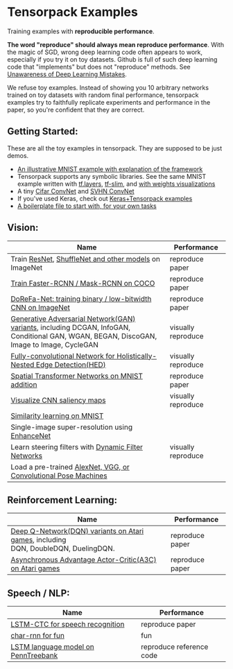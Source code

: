 
# Tensorpack Examples

Training examples with __reproducible performance__.

__The word "reproduce" should always mean reproduce performance__.
With the magic of SGD, wrong deep learning code often appears to work, especially if you try it on toy datasets.
Github is full of such deep learning code that "implements" but does not "reproduce" methods.
See [Unawareness of Deep Learning Mistakes](https://medium.com/@ppwwyyxx/unawareness-of-deep-learning-mistakes-d5b5774da0ba).

We refuse toy examples.
Instead of showing you 10 arbitrary networks trained on toy datasets with random final performance,
tensorpack examples try to faithfully replicate experiments and performance in the paper,
so you're confident that they are correct.


## Getting Started:
These are all the toy examples in tensorpack. They are supposed to be just demos.
+ [An illustrative MNIST example with explanation of the framework](basics/mnist-convnet.py)
+ Tensorpack supports any symbolic libraries. See the same MNIST example written with [tf.layers](basics/mnist-tflayers.py), [tf-slim](basics/mnist-tfslim.py), and [with weights visualizations](basics/mnist-visualizations.py)
+ A tiny [Cifar ConvNet](basics/cifar-convnet.py) and [SVHN ConvNet](basics/svhn-digit-convnet.py)
+ If you've used Keras, check out [Keras+Tensorpack examples](keras)
+ [A boilerplate file to start with, for your own tasks](boilerplate.py)

## Vision:
| Name | Performance |
| ---  | --- |
|	Train [ResNet](ResNet), [ShuffleNet and other models](ImageNetModels) on ImageNet		| reproduce paper	|
|	[Train Faster-RCNN / Mask-RCNN on COCO](FasterRCNN)				|	reproduce paper		|
| [DoReFa-Net: training binary / low-bitwidth CNN on ImageNet](DoReFa-Net) | reproduce paper |
| [Generative Adversarial Network(GAN) variants](GAN), including DCGAN, InfoGAN, <br/> Conditional GAN, WGAN, BEGAN, DiscoGAN, Image to Image, CycleGAN | visually reproduce |
| [Fully-convolutional Network for Holistically-Nested Edge Detection(HED)](HED) | visually reproduce |
| [Spatial Transformer Networks on MNIST addition](SpatialTransformer) | reproduce paper |
| [Visualize CNN saliency maps](Saliency) | visually reproduce |
| [Similarity learning on MNIST](SimilarityLearning) | |
| Single-image super-resolution using [EnhanceNet](SuperResolution) |  |
| Learn steering filters with [Dynamic Filter Networks](DynamicFilterNetwork) | visually reproduce |
| Load a pre-trained [AlexNet, VGG, or Convolutional Pose Machines](CaffeModels) | |

## Reinforcement Learning:
| Name | Performance |
| ---  | --- |
| [Deep Q-Network(DQN) variants on Atari games](DeepQNetwork), including <br/> DQN, DoubleDQN, DuelingDQN.  | reproduce paper |
| [Asynchronous Advantage Actor-Critic(A3C) on Atari games](A3C-Gym) | reproduce paper |

## Speech / NLP:
| Name | Performance |
| ---  | --- |
| [LSTM-CTC for speech recognition](CTC-TIMIT) | reproduce paper |
| [char-rnn for fun](Char-RNN) | fun |
| [LSTM language model on PennTreebank](PennTreebank) | reproduce reference code |
